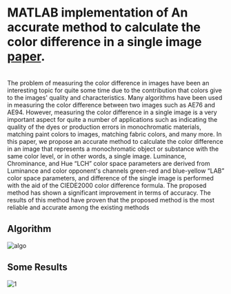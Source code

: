 # MATLAB implementation of An accurate method to calculate the color difference in a single image [paper](https://scholar.google.com/citations?user=xxlAF58AAAAJ&hl=en#d=gs_md_cita-d&p=&u=%2Fcitations%3Fview_op%3Dview_citation%26hl%3Den%26user%3DxxlAF58AAAAJ%26citation_for_view%3DxxlAF58AAAAJ%3Au5HHmVD_uO8C%26tzom%3D480). 
<br/>
The problem of measuring the color difference in images have been an interesting topic for quite some time due to the contribution that colors give to the images' quality and characteristics. Many algorithms have been used in measuring the color difference between two images such as AE76 and AE94. However, measuring the color difference in a single image is a very important aspect for quite a number of applications such as indicating the quality of the dyes or production errors in monochromatic materials, matching paint colors to images, matching fabric colors, and many more. In this paper, we propose an accurate method to calculate the color difference in an image that represents a monochromatic object or substance with the same color level, or in other words, a single image. Luminance, Chrominance, and Hue “LCH” color space parameters are derived from Luminance and color opponent's channels green-red and blue-yellow “LAB” color space parameters, and difference of the single image is performed with the aid of the CIEDE2000 color difference formula. The proposed method has shown a significant improvement in terms of accuracy. The results of this method have proven that the proposed method is the most reliable and accurate among the existing methods
<br/>

## Algorithm
![algo](https://user-images.githubusercontent.com/30661597/47487556-7be06e80-d7f7-11e8-8c6b-bebefa3a0371.PNG)

## Some Results
![1](https://user-images.githubusercontent.com/30661597/47487554-7a16ab00-d7f7-11e8-8b47-d12d2cb12403.PNG)
